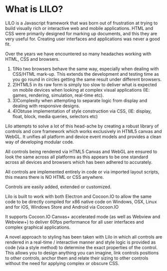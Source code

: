 # What is LILO?

LILO is a Javascript framework that was born out of frustration at trying to build visually rich or interactive web and mobile applications. HTML and CSS were primarily designed for marking up documents, and this they are very useful for. Creating user interfaces and applications was never a good fit.

Over the years we have encountered so many headaches working with HTML, CSS and browsers.

1. 1)No two browsers behave the same way, especially when dealing with CSS/HTML mark-up.
This extends the development and testing time as you go round in circles getting the same result under different browsers.
2. 2)HTML5 in its raw form is simply too slow to deliver what is expected on mobile devices when looking at complex visual applications (IE: games, rendering, simulation, real-time etc).
3. 3)Complexity when attempting to separate logic from display and dealing with responsive designs.
4. 4)Obtuse implementation of style construction via CSS, (IE: display, float, block, media queries, selectors etc)

Lilo attempts to solve a lot of this head-ache by creating a robust library of controls and core framework which works exclusively in HTML5 canvas and WebGL. It unifies all platform and device event models and provides a clean way of developing modular code.

All controls being rendered via HTML5 Canvas and WebGL are ensured to look the same across all platforms as this appears to be one standard across all devices and browsers which has been adhered to accurately.

All controls are implemented entirely in code or via imported layout scripts, this means there is NO HTML or CSS anywhere.

Controls are easily added, extended or customized.

Lilo is built to work with both Electron and Cocoon.IO to allow the same code to be directly compiled for x86 native code on Windows, OSX, Linux and for iOS, Windows Store and Android via Cocoon.IO

It supports Cocoon.IO Canvas+ accelerated mode (as well as Webview and Webview+) to deliver 60fps performance for all user interfaces and complex graphical applications.

A novel approach to styling has been taken with Lilo in which all controls are rendered in a real-time / interactive manner and style logic is provided as code (via a style method) to determine the exact properties of the control. This allows you to design anything you can imagine, link controls positions to other controls, anchor them and relate their sizing to other controls without the need for applying complex or obscure CSS.